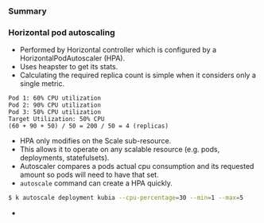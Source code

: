 ### Summary


### Horizontal pod autoscaling
- Performed by Horizontal controller which is configured by a HorizontalPodAutoscaler (HPA).
- Uses heapster to get its stats.
- Calculating the required replica count is simple when it considers only a single metric.

```ad-example
Pod 1: 60% CPU utilization
Pod 2: 90% CPU utilization
Pod 3: 50% CPU utilization
Target Utilization: 50% CPU
(60 + 90 + 50) / 50 = 200 / 50 = 4 (replicas)
```

- HPA only modifies on the Scale sub-resource.
- This allows it to operate on any scalable resource (e.g. pods, deployments, statefulsets).
- Autoscaler compares a pods actual cpu consumption and its requested amount so pods will need to have that set.
- `autoscale` command can create a HPA quickly.

```bash
$ k autoscale deployment kubia --cpu-percentage=30 --min=1 --max=5
```

- 